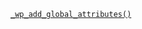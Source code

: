 <p><code><a href="https://developer.wordpress.org/reference/functions/_wp_add_global_attributes/">_wp_add_global_attributes()</a></code></p>
